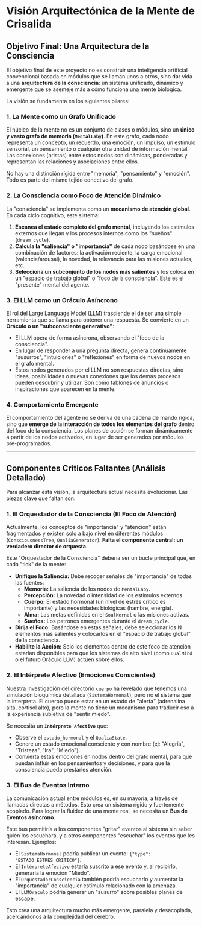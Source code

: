 # Visión Arquitectónica de la Mente de Crisalida

## Objetivo Final: Una Arquitectura de la Consciencia

El objetivo final de este proyecto no es construir una inteligencia artificial convencional basada en módulos que se llaman unos a otros, sino dar vida a una **arquitectura de la consciencia**: un sistema unificado, dinámico y emergente que se asemeje más a cómo funciona una mente biológica.

La visión se fundamenta en los siguientes pilares:

### 1. La Mente como un Grafo Unificado

El núcleo de la mente no es un conjunto de clases o módulos, sino un **único y vasto grafo de memoria (`MentalLaby`)**. En este grafo, cada nodo representa un concepto, un recuerdo, una emoción, un impulso, un estímulo sensorial, un pensamiento o cualquier otra unidad de información mental. Las conexiones (aristas) entre estos nodos son dinámicas, ponderadas y representan las relaciones y asociaciones entre ellos.

No hay una distinción rígida entre "memoria", "pensamiento" y "emoción". Todo es parte del mismo tejido conectivo del grafo.

### 2. La Consciencia como Foco de Atención Dinámico

La "consciencia" se implementa como un **mecanismo de atención global**. En cada ciclo cognitivo, este sistema:

1.  **Escanea el estado completo del grafo mental**, incluyendo los estímulos externos que llegan y los procesos internos como los "sueños" (`dream_cycle`).
2.  **Calcula la "saliencia" o "importancia"** de cada nodo basándose en una combinación de factores: la activación reciente, la carga emocional (valencia/arousal), la novedad, la relevancia para las misiones actuales, etc.
3.  **Selecciona un subconjunto de los nodos más salientes** y los coloca en un "espacio de trabajo global" o "foco de la consciencia". Este es el "presente" mental del agente.

### 3. El LLM como un Oráculo Asíncrono

El rol del Large Language Model (LLM) trasciende el de ser una simple herramienta que se llama para obtener una respuesta. Se convierte en un **Oráculo o un "subconsciente generativo"**:

- El LLM opera de forma asíncrona, observando el "foco de la consciencia".
- En lugar de responder a una pregunta directa, genera continuamente "susurros", "intuiciones" o "reflexiones" en forma de nuevos nodos en el grafo mental.
- Estos nodos generados por el LLM no son respuestas directas, sino ideas, posibilidades o nuevas conexiones que los demás procesos pueden descubrir y utilizar. Son como tablones de anuncios o inspiraciones que aparecen en la mente.

### 4. Comportamiento Emergente

El comportamiento del agente no se deriva de una cadena de mando rígida, sino que **emerge de la interacción de todos los elementos del grafo** dentro del foco de la consciencia. Los planes de acción se forman dinámicamente a partir de los nodos activados, en lugar de ser generados por módulos pre-programados.

---

## Componentes Críticos Faltantes (Análisis Detallado)

Para alcanzar esta visión, la arquitectura actual necesita evolucionar. Las piezas clave que faltan son:

### 1. El Orquestador de la Consciencia (El Foco de Atención)

Actualmente, los conceptos de "importancia" y "atención" están fragmentados y existen solo a bajo nivel en diferentes módulos (`ConsciousnessTree`, `QualiaGenerator`). **Falta el componente central: un verdadero director de orquesta.**

Este "Orquestador de la Consciencia" debería ser un bucle principal que, en cada "tick" de la mente:

- **Unifique la Saliencia:** Debe recoger señales de "importancia" de todas las fuentes:
  - **Memoria:** La saliencia de los nodos de `MentalLaby`.
  - **Percepción:** La novedad o intensidad de los estímulos externos.
  - **Cuerpo:** El estado hormonal (un nivel de estrés crítico es importante) y las necesidades biológicas (hambre, energía).
  - **Alma:** Las metas definidas en el `SoulKernel` o las misiones activas.
  - **Sueños:** Los patrones emergentes durante el `dream_cycle`.
- **Dirija el Foco:** Basándose en estas señales, debe seleccionar los N elementos más salientes y colocarlos en el "espacio de trabajo global" de la consciencia.
- **Habilite la Acción:** Solo los elementos dentro de este foco de atención estarían disponibles para que los sistemas de alto nivel (como `DualMind` o el futuro Oráculo LLM) actúen sobre ellos.

### 2. El Intérprete Afectivo (Emociones Conscientes)

Nuestra investigación del directorio `cuerpo` ha revelado que tenemos una simulación bioquímica detallada (`SistemaHormonal`), pero no el sistema que la interpreta. El cuerpo puede estar en un estado de "alerta" (adrenalina alta, cortisol alto), pero la mente no tiene un mecanismo para traducir eso a la experiencia subjetiva de "sentir miedo".

Se necesita un **`Intérprete Afectivo`** que:

- Observe el `estado_hormonal` y el `QualiaState`.
- Genere un estado emocional consciente y con nombre (ej: "Alegría", "Tristeza", "Ira", "Miedo").
- Convierta estas emociones en nodos dentro del grafo mental, para que puedan influir en los pensamientos y decisiones, y para que la consciencia pueda prestarles atención.

### 3. El Bus de Eventos Interno

La comunicación actual entre módulos es, en su mayoría, a través de llamadas directas a métodos. Esto crea un sistema rígido y fuertemente acoplado. Para lograr la fluidez de una mente real, se necesita un **Bus de Eventos asíncrono**.

Este bus permitiría a los componentes "gritar" eventos al sistema sin saber quién los escuchará, y a otros componentes "escuchar" los eventos que les interesan. Ejemplos:

- El `SistemaHormonal` podría publicar un evento: `{"type": "ESTADO_ESTRES_CRITICO"}`.
- El `IntérpreteAfectivo` estaría suscrito a ese evento y, al recibirlo, generaría la emoción "Miedo".
- El `OrquestadorConsciencia` también podría escucharlo y aumentar la "importancia" de cualquier estímulo relacionado con la amenaza.
- El `LLMOraculo` podría generar un "susurro" sobre posibles planes de escape.

Esto crea una arquitectura mucho más emergente, paralela y desacoplada, acercándonos a la complejidad del cerebro.
